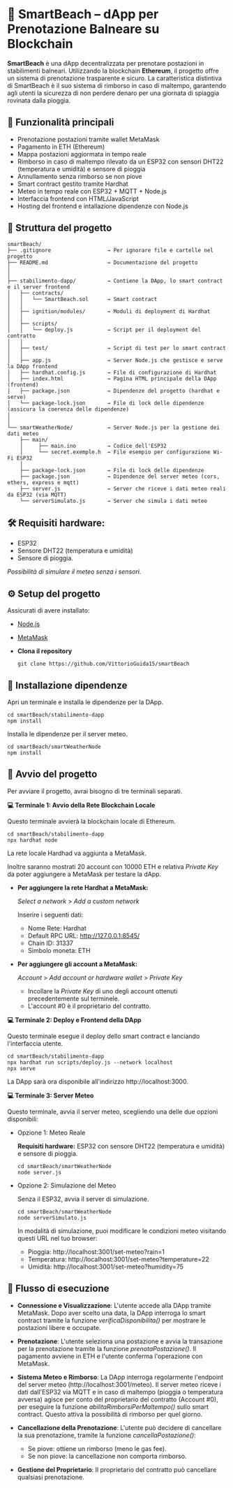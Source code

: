 # 🌴 SmartBeach – dApp per Prenotazione Balneare su Blockchain

**SmartBeach** è una dApp decentralizzata per prenotare postazioni in stabilimenti balneari. Utilizzando la blockchain **Ethereum**, il progetto offre un sistema di prenotazione trasparente e sicuro. La caratteristica distintiva di SmartBeach è il suo sistema di rimborso in caso di maltempo, garantendo agli utenti la sicurezza di non perdere denaro per una giornata di spiaggia rovinata dalla pioggia.

## 🧩 Funzionalità principali

- Prenotazione postazioni tramite wallet MetaMask
- Pagamento in ETH (Ethereum)
- Mappa postazioni aggiormata in tempo reale
- Rimborso in caso di maltempo rilevato da un ESP32 con sensori DHT22 (temperatura e umidità) e sensore di pioggia
- Annullamento senza rimborso se non piove
- Smart contract gestito tramite Hardhat
- Meteo in tempo reale con ESP32 + MQTT + Node.js
- Interfaccia frontend con HTML/JavaScript
- Hosting del frontend e intallazione dipendenze con Node.js

## 📁 Struttura del progetto
```
smartBeach/
├── .gitignore                  → Per ignorare file e cartelle nel progetto
├── README.md                   → Documentazione del progetto
│
│
├── stabilimento-dapp/          → Contiene la DApp, lo smart contract e il server frontend
│   ├── contracts/              
│   │   └── SmartBeach.sol      → Smart contract
│   │
│   ├── ignition/modules/       → Moduli di deployment di Hardhat
│   │
│   ├── scripts/                
│   │   └── deploy.js           → Script per il deployment del contratto
│   │
│   ├── test/                   → Script di test per lo smart contract
│   │
│   ├── app.js                  → Server Node.js che gestisce e serve la DApp frontend
│   ├── hardhat.config.js       → File di configurazione di Hardhat
│   ├── index.html              → Pagina HTML principale della DApp (frontend)
│   ├── package.json            → Dipendenze del progetto (hardhat e serve)
│   └── package-lock.json       → File di lock delle dipendenze (assicura la coerenza delle dipendenze)
│  
│   
└── smartWeatherNode/           → Server Node.js per la gestione dei dati meteo
    ├── main/ 
    │     ├── main.ino          → Codice dell'ESP32
    │     └── secret.exemple.h  → File esempio per configurazione Wi-Fi ESP32 
    │ 
    ├── package-lock.json       → File di lock delle dipendenze
    ├── package.json            → Dipendenze del server meteo (cors, ethers, express e mqtt)
    ├── server.js               → Server che riceve i dati meteo reali da ESP32 (via MQTT)
    └── serverSimulato.js       → Server che simula i dati meteo
```

## 🛠️ Requisiti hardware: 
- ESP32 
- Sensore DHT22 (temperatura e umidità)
- Sensore di pioggia.

*Possibilità di simulare il meteo senza i sensori*.

## ⚙️ Setup del progetto
Assicurati di avere installato:
- [Node.js](https://nodejs.org/)
- [MetaMask](https://metamask.io/)

-  **Clona il repository**

   ```
   git clone https://github.com/VittorioGuida15/smartBeach
   ```

## 🔧 Installazione dipendenze
Apri un terminale e installa le dipendenze per la DApp.
```
cd smartBeach/stabilimento-dapp
npm install
```
Installa le dipendenze per il server meteo.
```
cd smartBeach/smartWeatherNode
npm install
```

## 🚀 Avvio del progetto
Per avviare il progetto, avrai bisogno di tre terminali separati.

**💻 Terminale 1: Avvio della Rete Blockchain Locale**

Questo terminale avvierà la blockchain locale di Ethereum.
```
cd smartBeach/stabilimento-dapp
npx hardhat node
```
La rete locale Hardhad va aggiunta a MetaMask.

Inoltre saranno mostrati 20 account con 10000 ETH e relativa *Private Key* da poter aggiungere a MetaMask per testare la dApp.

- **Per aggiungere la rete Hardhat a MetaMask:**

  *Select a network* > *Add a custom network*

  Inserire i seguenti dati:
    - Nome Rete: Hardhat
    - Default RPC URL: http://127.0.0.1:8545/
    - Chain ID: 31337
    - Simbolo moneta: ETH

- **Per aggiungere gli account a MetaMask:**

  *Account* > *Add account or hardware wallet* > *Private Key*
    - Incollare la *Private Key* di uno degli account ottenuti precedentemente sul terminele.
    - L'account #0 è il proprietario del contratto.

**💻 Terminale 2: Deploy e Frontend della DApp**

Questo terminale esegue il deploy dello smart contract e lanciando l'interfaccia utente.
```
cd smartBeach/stabilimento-dapp
npx hardhat run scripts/deploy.js --network localhost
npx serve
```
La DApp sarà ora disponibile all'indirizzo http://localhost:3000.

**💻 Terminale 3: Server Meteo**

Questo terminale, avvia il server meteo, scegliendo una delle due opzioni disponibili:
- Opzione 1: Meteo Reale 

  **Requisiti hardware:** ESP32 con sensore DHT22 (temperatura e umidità) e sensore di pioggia.
    ```
    cd smartBeach/smartWeatherNode
    node server.js
    ```
- Opzione 2: Simulazione del Meteo

  Senza il ESP32, avvia il server di simulazione.
    ```
    cd smartBeach/smartWeatherNode
    node serverSimulato.js
    ```
    In modalità di simulazione, puoi modificare le condizioni meteo visitando questi URL nel tuo browser:
    - Pioggia: http://localhost:3001/set-meteo?rain=1
    - Temperatura: http://localhost:3001/set-meteo?temperature=22
    - Umidità: http://localhost:3001/set-meteo?humidity=75

## 🧠 Flusso di esecuzione
- **Connessione e Visualizzazione**: L'utente accede alla DApp tramite MetaMask. Dopo aver scelto una data, la DApp interroga lo smart contract tramite la funzione *verificaDisponibilita()* per mostrare le postazioni libere e occupate.
  
- **Prenotazione**: L'utente seleziona una postazione e avvia la transazione per la prenotazione tramite la funzione *prenotaPostazione()*. Il pagamento avviene in ETH e l'utente conferma l'operazione con MetaMask.
  
- **Sistema Meteo e Rimborso**: La DApp interroga regolarmente l'endpoint del server meteo (http://localhost:3001/meteo). Il server meteo riceve i dati dall'ESP32 via MQTT e in caso di maltempo (pioggia o temperatura avversa) agisce per conto del proprietario del contratto (Account #0), per eseguire la funzione *abilitaRimborsiPerMaltempo()* sullo smart contract. Questo attiva la possibilità di rimborso per quel giorno.
  
- **Cancellazione della Prenotazione**: L'utente può decidere di cancellare la sua prenotazione, tramite la funzione *cancellaPostazione()*:
    - Se piove: ottiene un rimborso (meno le gas fee).
    - Se non piove: la cancellazione non comporta rimborso.
      
- **Gestione del Proprietario**: Il proprietario del contratto può cancellare qualsiasi prenotazione.
